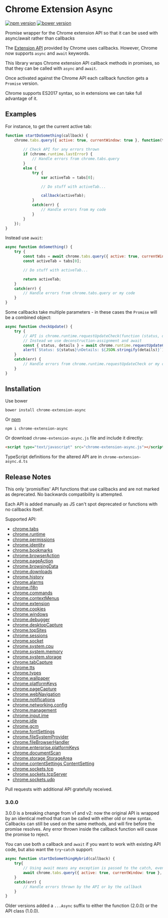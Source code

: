 # Chrome Extension Async
[![npm version](http://img.shields.io/npm/v/chrome-extension-async.svg)](https://www.npmjs.com/package/chrome-extension-async)
[![bower version](https://img.shields.io/bower/v/chrome-extension-async.svg)](https://github.com/KeithHenry/chromeExtensionAsync/releases)

Promise wrapper for the Chrome extension API so that it can be used with async/await rather than callbacks

The [Extension API](https://developer.chrome.com/extensions) provided by Chrome uses callbacks. 
However, Chrome now supports `async` and `await` keywords.

This library wraps Chrome extension API callback methods in promises, so that they can be called with `async` and `await`.

Once activated against the Chrome API each callback function gets a `Promise` version.

Chrome supports ES2017 syntax, so in extensions we can take full advantage of it.

## Examples
For instance, to get the current active tab:

```javascript
function startDoSomething(callback) {
    chrome.tabs.query({ active: true, currentWindow: true }, function(tabs) {
        
        // Check API for any errors thrown
        if (chrome.runtime.lastError) {
            // Handle errors from chrome.tabs.query
        }
        else {
            try {
                var activeTab = tabs[0];

                // Do stuff with activeTab...

                callback(activeTab);
            }
            catch(err) {
                // Handle errors from my code
            }
        }
    });
}
```

Instead use `await`:

```javascript
async function doSomething() {
    try {
        const tabs = await chrome.tabs.query({ active: true, currentWindow: true });
        const activeTab = tabs[0];

        // Do stuff with activeTab...

        return activeTab;
    }
    catch(err) {
        // Handle errors from chrome.tabs.query or my code
    }
}
```

Some callbacks take multiple parameters - in these cases the `Promise` will be a combined object:

```javascript
async function checkUpdate() {
    try {
        // API is chrome.runtime.requestUpdateCheck(function (status, details) { ... });
        // Instead we use deconstruction-assignment and await
        const { status, details } = await chrome.runtime.requestUpdateCheck();
        alert(`Status: ${status}\nDetails: ${JSON.stringify(details)}`);
    }
    catch(err) {
        // Handle errors from chrome.runtime.requestUpdateCheck or my code
    }
}
```

## Installation
Use bower
```
bower install chrome-extension-async
```

Or [npm](https://www.npmjs.com/package/chrome-extension-async)
```
npm i chrome-extension-async
```

Or download `chrome-extension-async.js` file and include it directly:
```html
<script type="text/javascript" src="chrome-extension-async.js"></script>
```

TypeScript definitions for the altered API are in `chrome-extension-async.d.ts`

## Release Notes
This only 'promisifies' API functions that use callbacks and are not marked as deprecated. 
No backwards compatibility is attempted.

Each API is added manually as JS can't spot deprecated or functions with no callbacks itself.

Supported API:

- [chrome.tabs](https://developer.chrome.com/extensions/tabs)
- [chrome.runtime](https://developer.chrome.com/extensions/runtime)
- [chrome.permissions](https://developer.chrome.com/extensions/permissions)
- [chrome.identity](https://developer.chrome.com/extensions/identity)
- [chrome.bookmarks](https://developer.chrome.com/extensions/bookmarks)
- [chrome.browserAction](https://developer.chrome.com/extensions/browserAction)
- [chrome.pageAction](https://developer.chrome.com/extensions/pageAction)
- [chrome.browsingData](https://developer.chrome.com/extensions/browsingData)
- [chrome.downloads](https://developer.chrome.com/extensions/downloads)
- [chrome.history](https://developer.chrome.com/extensions/history)
- [chrome.alarms](https://developer.chrome.com/extensions/alarms)
- [chrome.i18n](https://developer.chrome.com/extensions/i18n)
- [chrome.commands](https://developer.chrome.com/extensions/commands#method-getAll)
- [chrome.contextMenus](https://developer.chrome.com/extensions/contextMenus)
- [chrome.extension](https://developer.chrome.com/extensions/extension)
- [chrome.cookies](https://developer.chrome.com/extensions/cookies)
- [chrome.windows](https://developer.chrome.com/extensions/windows)
- [chrome.debugger](https://developer.chrome.com/extensions/debugger)
- [chrome.desktopCapture](https://developer.chrome.com/extensions/desktopCapture)
- [chrome.topSites](https://developer.chrome.com/extensions/topSites#method-get)
- [chrome.sessions](https://developer.chrome.com/extensions/sessions)
- [chrome.socket](https://developer.chrome.com/extensions/socket)
- [chrome.system.cpu](https://developer.chrome.com/extensions/system_cpu)
- [chrome.system.memory](https://developer.chrome.com/extensions/system_memory)
- [chrome.system.storage](https://developer.chrome.com/extensions/system_storage)
- [chrome.tabCapture](https://developer.chrome.com/extensions/tabCapture)
- [chrome.tts](https://developer.chrome.com/extensions/tts)
- [chrome.types](https://developer.chrome.com/extensions/types)
- [chrome.wallpaper](https://developer.chrome.com/extensions/wallpaper#method-setWallpaper)
- [chrome.platformKeys](https://developer.chrome.com/extensions/platformKeys)
- [chrome.pageCapture](https://developer.chrome.com/extensions/pageCapture#method-saveAsMHTML)
- [chrome.webNavigation](https://developer.chrome.com/extensions/webNavigation)
- [chrome.notifications](https://developer.chrome.com/extensions/notifications)
- [chrome.networking.config](https://developer.chrome.com/extensions/networking_config)
- [chrome.management](https://developer.chrome.com/extensions/management)
- [chrome.input.ime](https://developer.chrome.com/extensions/input_ime)
- [chrome.idle](https://developer.chrome.com/extensions/idle#method-queryState)
- [chrome.gcm](https://developer.chrome.com/extensions/gcm)
- [chrome.fontSettings](https://developer.chrome.com/extensions/fontSettings)
- [chrome.fileSystemProvider](https://developer.chrome.com/extensions/fileSystemProvider)
- [chrome.fileBrowserHandler](https://developer.chrome.com/extensions/enterprise_platformKeys)
- [chrome.enterprise.platformKeys](https://developer.chrome.com/extensions/fileBrowserHandler#method-selectFile)
- [chrome.documentScan](https://developer.chrome.com/extensions/documentScan#method-scan)
- [chrome.storage StorageArea](https://developer.chrome.com/extensions/storage#type-StorageArea)
- [chrome.contentSettings ContentSetting](https://developer.chrome.com/extensions/contentSettings#type-ContentSetting)
- [chrome.sockets.tcp](https://developer.chrome.com/extensions/sockets_tcp)
- [chrome.sockets.tcpServer](https://developer.chrome.com/extensions/sockets_tcpServer)
- [chrome.sockets.udp](https://developer.chrome.com/extensions/sockets_udp)

Pull requests with additional API gratefully received.

### 3.0.0
3.0.0 is a breaking change from v1 and v2: now the original API is wrapped by an identical method that can be called with either old or new syntax.
Callbacks can still be used on the same methods, and will fire before the promise resolves.
Any error thrown inside the callback function will cause the promise to reject.

You can use both a callback and `await` if you want to work with existing API code, but also want the `try`-`catch` support:

```javascript
async function startDoSomethingHybrid(callback) {
    try{
        // Using await means any exception is passed to the catch, even from the callback
        await chrome.tabs.query({ active: true, currentWindow: true }, tabs => callback(tabs[0]));
    }
    catch(err) {
        // Handle errors thrown by the API or by the callback
    }
}
```

Older versions added a `...Async` suffix to either the function (2.0.0) or the API class (1.0.0).
